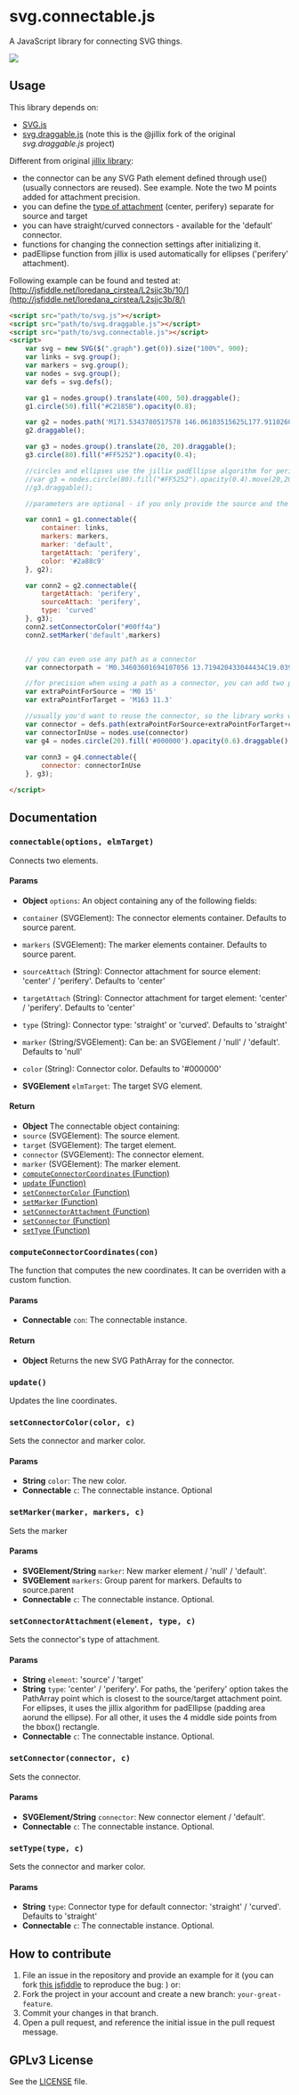 svg.connectable.js
==================
A JavaScript library for connecting SVG things.

[![](/connectable.png)](http://jsfiddle.net/loredana_cirstea/L2sjjc3b/10/)

## Usage

This library depends on:

 - [SVG.js](https://github.com/wout/svg.js)
 - [svg.draggable.js](https://github.com/jillix/svg.draggable.js) (note this is the @jillix fork of the original *svg.draggable.js* project)


Different from original [jillix library](https://github.com/jillix/svg.connectable.js):

 - the connector can be any SVG Path element defined through use() (usually connectors are reused). See example. Note the two M points added for attachment precision. 
 - you can define the [type of attachment](#setconnectorattachmentelement-type-c) (center, perifery) separate for source and target
 - you can have straight/curved connectors - available for the 'default' connector.
 - functions for changing the connection settings after initializing it.
 - padEllipse function from jillix is used automatically for ellipses ('perifery' attachment).

 Following example can be found and tested at: [http://jsfiddle.net/loredana_cirstea/L2sjjc3b/10/](http://jsfiddle.net/loredana_cirstea/L2sjjc3b/8/)


```html
<script src="path/to/svg.js"></script>
<script src="path/to/svg.draggable.js"></script>
<script src="path/to/svg.connectable.js"></script>
<script>
    var svg = new SVG($(".graph").get(0)).size("100%", 900);
    var links = svg.group();
    var markers = svg.group();
    var nodes = svg.group();
    var defs = svg.defs();

    var g1 = nodes.group().translate(400, 50).draggable();
    g1.circle(50).fill("#C2185B").opacity(0.8);

    var g2 = nodes.path('M171.5343780517578 146.06103515625L177.91102600097656 126.95043182373047L192.97349548339844 113.02484130859375L211.7304229736328 104.78312683105469L231.62428283691406 100.80436706542969L252.0863494873047 100.80436706542969L272.2646484375 104.78312683105469L291.021484375 113.02484130859375L306.0840148925781 126.95043182373047L312.33636474609375 145.99163818359375L306.0840148925781 165.3169708251953L291.021484375 178.95843505859375L272.2646484375 187.48428344726562L252.0863494873047 191.46316528320312L231.62428283691406 191.46316528320312L211.7304229736328 187.48428344726562L192.97349548339844 178.95843505859375L177.91102600097656 165.3169708251953L171.5343780517578 146.06103515625Z').fill("#E91E63").opacity(0.6)
    g2.draggable();

    var g3 = nodes.group().translate(20, 20).draggable();
    g3.circle(80).fill("#FF5252").opacity(0.4);

    //circles and ellipses use the jillix padEllipse algorithm for perifery points. Try it out with g3 without the container group:
    //var g3 = nodes.circle(80).fill("#FF5252").opacity(0.4).move(20,20);
    //g3.draggable();

    //parameters are optional - if you only provide the source and the target, you will get a straight path connecting the two elements' centers, with no marker(arrow), black ('#000000') color.

    var conn1 = g1.connectable({
        container: links,
        markers: markers,
        marker: 'default',
        targetAttach: 'perifery',
        color: '#2a88c9'
    }, g2);

    var conn2 = g2.connectable({
        targetAttach: 'perifery',
        sourceAttach: 'perifery',
        type: 'curved'
    }, g3);
    conn2.setConnectorColor("#00ff4a")
    conn2.setMarker('default',markers)


    // you can even use any path as a connector
    var connectorpath = 'M0.34603601694107056 13.719420433044434C19.039979934692383 13.31098747253418 43.52296447753906 16.02077865600586 30.993101119995117 -6.703379154205322C36.599334716796875 -11.906962394714355 57.15462112426758 1.2759649753570557 62.7608528137207 6.479549884796143C99.10176849365234 6.479549884796143 101.08106231689453 -10.086503982543945 162.15802001953125 11.319366455078125C96.03795623779297 31.165008544921875 100.22242736816406 19.279720306396484 63.88154983520508 19.279720306396484C63.88154983520508 19.279720306396484 48.56324005126953 33.8869514465332 33.84909439086914 36.53312301635742C41.52180480957031 11.509580612182617 18.957279205322266 16.413288116455078 0.4546089470386505 17.141387939453125Z '

    //for precision when using a path as a connector, you can add two points for using as source and target attachment points. If not, the default will be bbox().x+bbox().width/2, bbox().y for source  and be bbox().x+bbox().width/2, bbox().y2 (connector's bbox)
    var extraPointForSource = 'M0 15'
    var extraPointForTarget = 'M163 11.3'

    //usually you'd want to reuse the connector, so the library works with elements initialized through use()
    var connector = defs.path(extraPointForSource+extraPointForTarget+connectorpath).fill('#00ff4a').opacity(0.8)
    var connectorInUse = nodes.use(connector)
    var g4 = nodes.circle(20).fill('#000000').opacity(0.6).draggable()
    
    var conn3 = g4.connectable({
        connector: connectorInUse
    }, g3);

</script>
```

## Documentation

### `connectable(options, elmTarget)`
Connects two elements.

#### Params
- **Object** `options`: An object containing any of the following fields:
 - `container` (SVGElement): The connector elements container. Defaults to source parent.
 - `markers` (SVGElement): The marker elements container. Defaults to source parent.
 - `sourceAttach` (String): Connector attachment for source element: 'center' / 'perifery'. Defaults to 'center'
 - `targetAttach` (String): Connector attachment for target element: 'center' / 'perifery'. Defaults to 'center'
 - `type` (String): Connector type: 'straight' or 'curved'. Defaults to 'straight'
 - `marker` (String/SVGElement): Can be: an SVGElement / 'null' / 'default'. Defaults to 'null'
 - `color` (String): Connector color. Defaults to '#000000'

- **SVGElement** `elmTarget`: The target SVG element.

#### Return
- **Object** The connectable object containing:
 - `source` (SVGElement): The source element.
 - `target` (SVGElement): The target element.
 - `connector` (SVGElement): The connector element.
 - `marker` (SVGElement): The marker element.
 - [`computeConnectorCoordinates` (Function)](#computeconnectorcoordinatescon)
 - [`update` (Function)](#update)
 - [`setConnectorColor` (Function)](#setconnectorcolorcolor-c)
 - [`setMarker` (Function)](#setmarkermarker-markers-c)
 - [`setConnectorAttachment` (Function)](#setconnectorattachmentelement-type-c)
 - [`setConnector` (Function)](#setconnectorconnector-c)
 - [`setType` (Function)](#settypetype-c)

### `computeConnectorCoordinates(con)`
The function that computes the new coordinates.
It can be overriden with a custom function.

#### Params
- **Connectable** `con`: The connectable instance.

#### Return
- **Object** Returns the new SVG PathArray for the connector.

### `update()`
Updates the line coordinates.

### `setConnectorColor(color, c)`
Sets the connector and marker color.

#### Params
- **String** `color`: The new color.
- **Connectable** `c`: The connectable instance. Optional

### `setMarker(marker, markers, c)`
Sets the marker

#### Params
- **SVGElement/String** `marker`: New marker element / 'null' / 'default'.
- **SVGElement** `markers`: Group parent for markers. Defaults to source.parent
- **Connectable** `c`: The connectable instance. Optional.

### `setConnectorAttachment(element, type, c)`
Sets the connector's type of attachment.

#### Params
- **String** `element`: 'source' / 'target'
- **String** `type`: 'center' / 'perifery'. For paths, the 'perifery' option takes the PathArray point which is closest to the source/target attachment point. For ellipses, it uses the jillix algorithm for padEllipse (padding area aorund the ellipse). For all other, it uses the 4 middle side points from the bbox() rectangle.
- **Connectable** `c`: The connectable instance. Optional.

### `setConnector(connector, c)`
Sets the connector.

#### Params
- **SVGElement/String** `connector`: New connector element / 'default'.
- **Connectable** `c`: The connectable instance. Optional.

### `setType(type, c)`
Sets the connector and marker color.

#### Params
- **String** `type`: Connector type for default connector: 'straight' / 'curved'. Defaults to 'straight'
- **Connectable** `c`: The connectable instance. Optional.

## How to contribute
1. File an issue in the repository and provide an example for it (you can fork [this jsfiddle](http://jsfiddle.net/loredana_cirstea/19ucx6ru/1/) to reproduce the bug: ) or:
2. Fork the project in your account and create a new branch:
   `your-great-feature`.
3. Commit your changes in that branch.
4. Open a pull request, and reference the initial issue in the pull request
   message.

## GPLv3 License
See the [LICENSE](./LICENSE) file.
